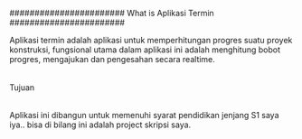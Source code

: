 #######################
What is Aplikasi Termin
#######################

Aplikasi termin adalah aplikasi untuk memperhitungan 
progres suatu proyek konstruksi, fungsional utama dalam 
aplikasi ini adalah menghitung bobot progres, mengajukan 
dan pengesahan secara realtime.

######
Tujuan
######

Aplikasi ini dibangun untuk memenuhi syarat pendidikan jenjang S1 saya
iya.. bisa di bilang ini adalah project skripsi saya.